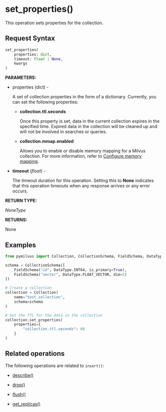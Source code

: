 # set_properties()

This operation sets properties for the collection.

## Request Syntax

```python
set_properties(
    properties: dict, 
    timeout: float | None, 
    kwargs
)
```

**PARAMETERS:**

- properties (dict) -

    A set of collection properties in the form of a dictionary. Currently, you can set the following properties:

    - **collection.ttl.seconds**

        Once this property is set, data in the current collection expires in the specified time. Expired data in the collection will be cleaned up and will not be involved in searches or queries.

    - **collection.mmap.enabled**

        Allows you to enable or disable memory mapping for a Milvus collection. For more information, refer to [Configure memory mapping](https://milvus.io/docs/mmap.md).

- **timeout** (*float*)  -

    The timeout duration for this operation. Setting this to **None** indicates that this operation timeouts when any response arrives or any error occurs.

**RETURN TYPE:**

*NoneType*

**RETURNS:**

None

## Examples

```python
from pymilvus import Collection, CollectionSchema, FieldSchema, DataType

schema = CollectionSchema([
    FieldSchema("id", DataType.INT64, is_primary=True),
    FieldSchema("vector", DataType.FLOAT_VECTOR, dim=5)
])

# Create a collection
collection = Collection(
    name="test_collection",
    schema=schema
)

# Set the TTL for the data in the collection
collection.set_properties(
    properties={
        "collection.ttl.seconds": 60
    }
)
```

## Related operations

The following operations are related to `insert()`:

- [describe()](describe.md)

- [drop()](drop.md)

- [flush()](flush.md)

- [get_replicas()](get_replicas.md)


